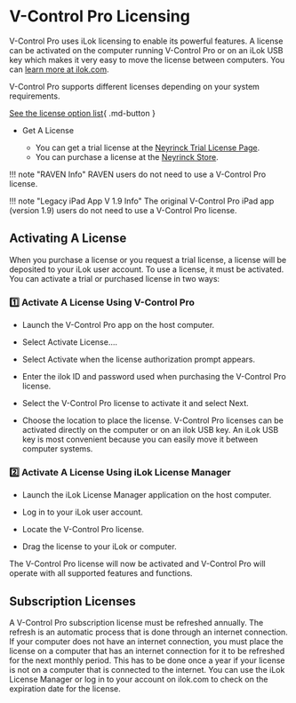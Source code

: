 # V-Control Pro Licensing

V-Control Pro uses iLok licensing to enable its powerful features. A license can be activated on the computer running V-Control Pro or on an iLok USB key which makes it very easy to move the license between computers. You can [learn more at ilok.com](https://ilok.com).

V-Control Pro supports different licenses depending on your system requirements.

[See the license option list](https://neyrinck.com/vcpro-compatibility/){ .md-button }

* Get A License

    * You can get a trial license at the [Neyrinck Trial License Page](https://neyrinck.com/v-control-pro-trial/).
    * You can purchase a license at the [Neyrinck Store](https://neyrinck.com/store/).

!!! note "RAVEN Info"
    RAVEN users do not need to use a V-Control Pro license.

!!! note "Legacy iPad App V 1.9 Info"
    The original V-Control Pro iPad app (version 1.9) users do not need to use a V-Control Pro license.

<a id="license-activate"></a>
## Activating A License
When you purchase a license or you request a trial license, a license will be deposited to your iLok user account. To use a license, it must be activated. You can activate a trial or purchased license in two ways:

### 1️⃣ Activate A License Using V-Control Pro

* Launch the V-Control Pro app on the host computer.

* Select Activate License….

* Select Activate when the license authorization prompt appears.

* Enter the ilok ID and password used when purchasing the V-Control Pro license.

* Select the V-Control Pro license to activate it and select Next.

* Choose the location to place the license. V-Control Pro licenses can be activated directly on the computer or on an ilok USB key. An iLok USB key is most convenient because you can easily move it between computer systems.

### 2️⃣ Activate A License Using iLok License Manager

* Launch the iLok License Manager application on the host computer.

* Log in to your iLok user account.

* Locate the V-Control Pro license.

* Drag the license to your iLok or computer.

The V-Control Pro license will now be activated and V-Control Pro will operate with all supported features and functions.

## Subscription Licenses
A V-Control Pro subscription license must be refreshed annually. The refresh is an automatic process that is done through an internet connection. If your computer does not have an internet connection, you must place the license on a computer that has an internet connection for it to be refreshed for the next monthly period. This has to be done once a year if your license is not on a computer that is connected to the internet. 
You can use the iLok License Manager or log in to your account on ilok.com to check on the expiration date for the license.
